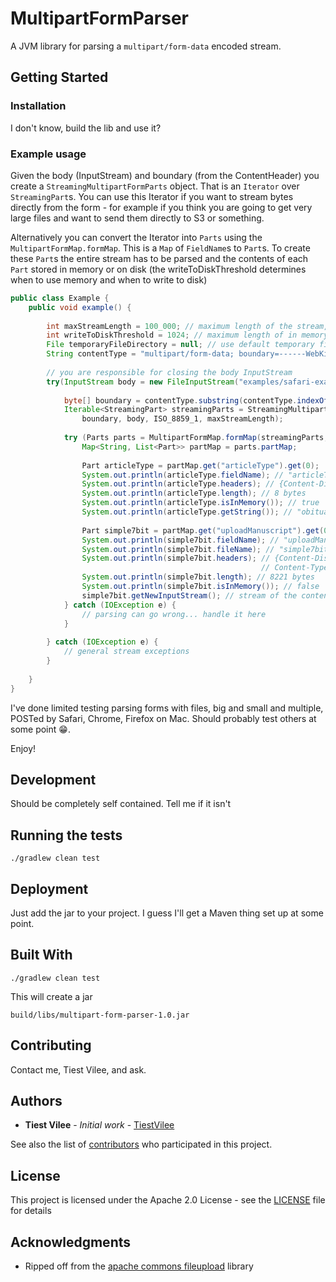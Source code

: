# MultipartFormParser

A JVM library for parsing a `multipart/form-data` encoded stream.  

## Getting Started

### Installation

I don't know, build the lib and use it?

### Example usage 

Given the body (InputStream) and boundary (from the ContentHeader) you create a `StreamingMultipartFormParts` 
object. That is an `Iterator` over `StreamingPart`s. You can use this Iterator if you want to stream bytes
directly from the form - for example if you think you are going to get very large files and want to send 
them directly to S3 or something.

Alternatively you can convert the Iterator into `Parts` using the `MultipartFormMap.formMap`. This is
a `Map` of `FieldName`s to `Part`s. To create these `Part`s the entire stream has to be parsed and the
contents of each `Part` stored in memory or on disk (the writeToDiskThreshold determines when to use
memory and when to write to disk)

```java
public class Example {
    public void example() {
        
        int maxStreamLength = 100_000; // maximum length of the stream, will throw exception if this is exceeded
        int writeToDiskThreshold = 1024; // maximum length of in memory object - if part is bigger then write to disk
        File temporaryFileDirectory = null; // use default temporary file directory
        String contentType = "multipart/form-data; boundary=------WebKitFormBoundary6LmirFeqsyCQRtbj"; // content type from HTTP header
        
        // you are responsible for closing the body InputStream
        try(InputStream body = new FileInputStream("examples/safari-example.multipart")) {
        
            byte[] boundary = contentType.substring(contentType.indexOf("boundary=") + "boundary=".length()).getBytes(ISO_8859_1);
            Iterable<StreamingPart> streamingParts = StreamingMultipartFormParts.parse(
                boundary, body, ISO_8859_1, maxStreamLength);
        
            try (Parts parts = MultipartFormMap.formMap(streamingParts, ISO_8859_1, writeToDiskThreshold, temporaryFileDirectory)) {
                Map<String, List<Part>> partMap = parts.partMap;
        
                Part articleType = partMap.get("articleType").get(0);
                System.out.println(articleType.fieldName); // "articleType"
                System.out.println(articleType.headers); // {Content-Disposition=form-data; name="articleType"}
                System.out.println(articleType.length); // 8 bytes
                System.out.println(articleType.isInMemory()); // true
                System.out.println(articleType.getString()); // "obituary"
        
                Part simple7bit = partMap.get("uploadManuscript").get(0);
                System.out.println(simple7bit.fieldName); // "uploadManuscript"
                System.out.println(simple7bit.fileName); // "simple7bit.txt"
                System.out.println(simple7bit.headers); // {Content-Disposition => form-data; name="uploadManuscript"; filename="simple7bit.txt"
                                                        // Content-Type => text/plain}
                System.out.println(simple7bit.length); // 8221 bytes
                System.out.println(simple7bit.isInMemory()); // false
                simple7bit.getNewInputStream(); // stream of the contents of the file
            } catch (IOException e) {
                // parsing can go wrong... handle it here
            }
            
        } catch (IOException e) {
            // general stream exceptions
        }
        
    }
}
```

I've done limited testing parsing forms with files, big and small and multiple, POSTed by Safari, 
Chrome, Firefox on Mac. Should probably test others at some point 😁. 

Enjoy!

Development
-----------

Should be completely self contained. Tell me if it isn't

## Running the tests

`./gradlew clean test`

## Deployment

Just add the jar to your project. I guess I'll get a Maven thing set up at some point.

## Built With

`./gradlew clean test`

This will create a jar

`build/libs/multipart-form-parser-1.0.jar`

## Contributing

Contact me, Tiest Vilee, and ask.

## Authors

* **Tiest Vilee** - *Initial work* - [TiestVilee](https://github.com/tiestvilee)

See also the list of [contributors](https://github.com/tiestvilee/multipart-form-parser/graphs/contributors) who participated in this project.

## License

This project is licensed under the Apache 2.0 License - see the [LICENSE](LICENSE) file for details

## Acknowledgments

* Ripped off from the [apache commons fileupload](https://github.com/apache/commons-fileupload) library
